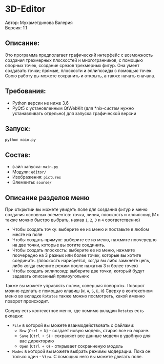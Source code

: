 # 3D-Editor

Автор: Мухаметдинова Валерия\
Версия: 1.1

## Описание:
Это программа предполагает графический интерфейс с возможность создания трехмерных плоскостей и многогранников, 
с помощью опорных точек, создание срезов трехмерных фигур.
Она умеет создавать точки; прямые, плоскости и эллипсоиды с помощью точек.
Свою работу вы можете сохранить и открыть, а также начать сначала.

## Требования:
* Python версии не ниже 3.6
* PyQt5 с установленным QtWebKit (для *nix-систем нужно устанавливать отдельно) для запуска графической версии

## Запуск: 
`python main.py`

## Состав:
* файл запуска: `main.py`
* Модули: `editor/`
* Изображения: `pictures`
* Элементы: `sourse/`

## Описание разделов меню
При открытии вы можете увидеть поле для создания фигур и 
меню создания основных элементов: точка, линия, плоскость и эллипсоид
(Их также можно быстро выбрать, нажав `1`, `2`, `3` и `4` соответственно)

- Чтобы создать точку: выберите ее из меню и поставьте в любом месте на поле
- Чтобы создать прямую: выберите ее из меню, нажмите поочередно на 
две точки, которые вы хотите соединить.
- Чтобы создать плоскость: выберите ее из меню, нажмите поочередно на 3 разных или более точек,
которые вы хотите соединить. (плоскость нарисуется, когда вы либо замкнете цепь, 
либо когда смените режим после нажатия 3 и более точек)
- Чтобы создать эллипсоид: выберите две точки, который будут задавать описанный прямоугольник

Также вы можете управлять полем, совершая повороты.
Поворот можно сделать с помощью клавиш (`W`, `A`, `S`, `D`, `R`)
Сверху в контекстном меню во вкладке `Rotates` также можно посмотреть, какой именно поворот происходит.

Сверху есть контекстное меню, где помимо вкладки `Rotates` есть вкладки:
* `File` в которой вы можете взаимодействовать с файлами:
  * `New` (`Ctrl + N`) - создает новую модель, стирая все на экране.
  * `Save` (`Ctrl + S`) - сохраняет все данные модели в удобную для вас директорию
  * `Open` (`Ctrl + O`) - открывает сохранненую модель
* `Modes` в которой вы можете выбрать режимы модерации. Пока он только один - `View`. С помощью него вы можете двигать поле.

